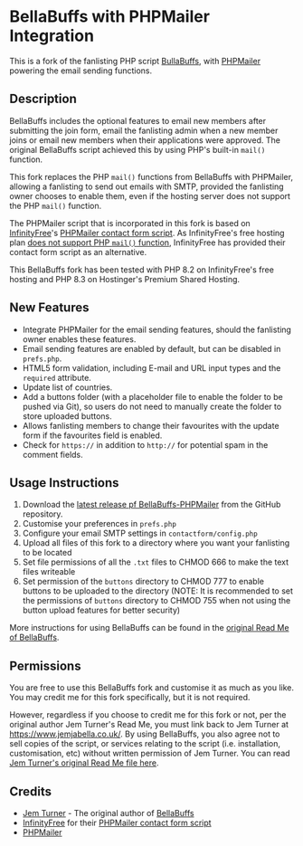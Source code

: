 # BellaBuffs with PHPMailer Integration

This is a fork of the fanlisting PHP script [BullaBuffs](https://github.com/jemjabella/BellaBuffs), with [PHPMailer](https://github.com/PHPMailer/PHPMailer) powering the email sending functions.

## Description

BellaBuffs includes the optional features to email new members after submitting the join form, email the fanlisting admin when a new member joins or email new members when their applications were approved. The original BellaBuffs script achieved this by using PHP's built-in `mail()` function.

This fork replaces the PHP `mail()` functions from BellaBuffs with PHPMailer, allowing a fanlisting to send out emails with SMTP, provided the fanlisting owner chooses to enable them, even if the hosting server does not support the PHP `mail()` function.

The PHPMailer script that is incorporated in this fork is based on [InfinityFree](https://www.infinityfree.com/)'s [PHPMailer contact form script](https://github.com/InfinityFreeHosting/contactform). As InfinityFree's free hosting plan [does not support PHP `mail()` function](https://forum.infinityfree.com/t/sending-email-from-your-website-php-mail/49242), InfinityFree has provided their contact form script as an alternative.

This BellaBuffs fork has been tested with PHP 8.2 on InfinityFree's free hosting and PHP 8.3 on Hostinger's Premium Shared Hosting.

## New Features
* Integrate PHPMailer for the email sending features, should the fanlisting owner enables these features.
* Email sending features are enabled by default, but can be disabled in `prefs.php`.
* HTML5 form validation, including E-mail and URL input types and the `required` attribute.
* Update list of countries.
* Add a buttons folder (with a placeholder file to enable the folder to be pushed via Git), so users do not need to manually create the folder to store uploaded buttons.
* Allows fanlisting members to change their favourites with the update form if the favourites field is enabled.
* Check for `https://` in addition to `http://` for potential spam in the comment fields.

## Usage Instructions
1. Download the [latest release pf BellaBuffs-PHPMailer](https://github.com/helenclx/BellaBuffs-PHPMailer/releases/latest) from the GitHub repository.
1. Customise your preferences in `prefs.php`
1. Configure your email SMTP settings in `contactform/config.php`
1. Upload all files of this fork to a directory where you want your fanlisting to be located
1. Set file permissions of all the `.txt` files to CHMOD 666 to make the text files writeable
1. Set permission of the `buttons` directory to CHMOD 777 to enable buttons to be uploaded to the directory (NOTE: It is recommended to set the permissions of `buttons` directory to CHMOD 755 when not using the button upload features for better security)

More instructions for using BellaBuffs can be found in the [original Read Me of BellaBuffs](https://github.com/helenclx/BellaBuffs-PHPMailer/blob/master/README-original.txt).

## Permissions

You are free to use this BellaBuffs fork and customise it as much as you like. You may credit me for this fork specifically, but it is not required.

However, regardless if you choose to credit me for this fork or not, per the original author Jem Turner's Read Me, you must link back to Jem Turner at https://www.jemjabella.co.uk/. By using BellaBuffs, you also agree not to sell copies of the script, or services relating to the script (i.e. installation, customisation, etc) without written permission of Jem Turner. You can read [Jem Turner's original Read Me file here](https://github.com/helenclx/BellaBuffs-PHPMailer/blob/master/README-original.txt).

## Credits
* [Jem Turner](https://www.jemjabella.co.uk/) - The original author of [BellaBuffs](https://www.jemjabella.co.uk/scripts/bellabuffs/)
* [InfinityFree](https://www.infinityfree.com/) for their [PHPMailer contact form script](https://github.com/PHPMailer/PHPMailer)
* [PHPMailer](https://github.com/PHPMailer/PHPMailer)